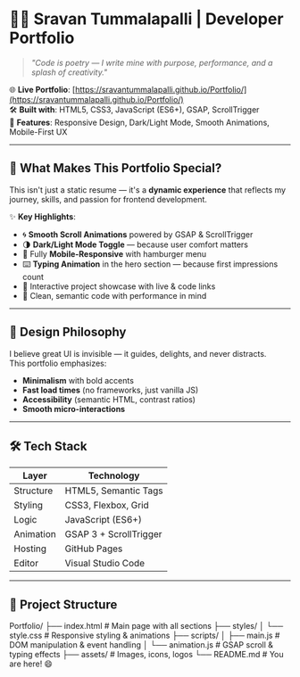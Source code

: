 # 👨‍💻 Sravan Tummalapalli | Developer Portfolio

> *"Code is poetry — I write mine with purpose, performance, and a splash of creativity."*

🌐 **Live Portfolio**: [https://sravantummalapalli.github.io/Portfolio/](https://sravantummalapalli.github.io/Portfolio/)  
🛠️ **Built with**: HTML5, CSS3, JavaScript (ES6+), GSAP, ScrollTrigger  
🎨 **Features**: Responsive Design, Dark/Light Mode, Smooth Animations, Mobile-First UX  

---

## 🌟 What Makes This Portfolio Special?

This isn't just a static resume — it's a **dynamic experience** that reflects my journey, skills, and passion for frontend development.

✨ **Key Highlights**:
- 🌀 **Smooth Scroll Animations** powered by GSAP & ScrollTrigger
- 🌗 **Dark/Light Mode Toggle** — because user comfort matters
- 📱 Fully **Mobile-Responsive** with hamburger menu
- ⌨️ **Typing Animation** in the hero section — because first impressions count
- 🔗 Interactive project showcase with live & code links
- 🎯 Clean, semantic code with performance in mind

---

## 🎨 Design Philosophy

I believe great UI is invisible — it guides, delights, and never distracts.  
This portfolio emphasizes:
- **Minimalism** with bold accents
- **Fast load times** (no frameworks, just vanilla JS)
- **Accessibility** (semantic HTML, contrast ratios)
- **Smooth micro-interactions**

---

## 🛠️ Tech Stack

| Layer       | Technology               |
|-----------|--------------------------|
| Structure | HTML5, Semantic Tags     |
| Styling   | CSS3, Flexbox, Grid      |
| Logic     | JavaScript (ES6+)        |
| Animation | GSAP 3 + ScrollTrigger   |
| Hosting   | GitHub Pages             |
| Editor    | Visual Studio Code       |

---

## 📂 Project Structure
Portfolio/
├── index.html # Main page with all sections
├── styles/
│ └── style.css # Responsive styling & animations
├── scripts/
│ ├── main.js # DOM manipulation & event handling
│ └── animation.js # GSAP scroll & typing effects
├── assets/ # Images, icons, logos
└── README.md # You are here! 😄
